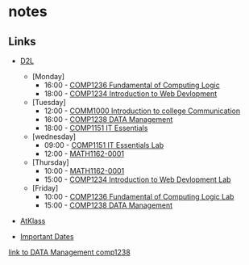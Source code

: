 # notes

## Links
- [D2L](https://learn.georgebrown.ca)
    - [Monday]
      - 16:00 - [COMP1236 Fundamental of Computing Logic](https://learn.georgebrown.ca/d2l/home/337951) 
      - 18:00 - [COMP1234 Introduction to Web Devlopment](https://learn.georgebrown.ca/d2l/home/342901)
    - [Tuesday]
      - 12:00 - [COMM1000 Introduction to college Communication](https://learn.georgebrown.ca/d2l/home/315768)
      - 16:00 - [COMP1238 DATA Management](https://learn.georgebrown.ca/d2l/home/334969)
      - 18:00 - [COMP1151 IT Essentials](https://learn.georgebrown.ca/d2l/home/335101)
    - [wednesday]
      - 09:00 - [COMP1151 IT Essentials Lab](https://learn.georgebrown.ca/d2l/home/335101)
      - 12:00 - [MATH1162-0001](https://learn.georgebrown.ca/d2l/home/331954)
    - [Thursday]
      - 10:00 - [MATH1162-0001](https://learn.georgebrown.ca/d2l/home/331954)
      - 15:00 - [COMP1234 Introduction to Web Devlopment Lab](https://learn.georgebrown.ca/d2l/home/342901)
    - [Friday]
      - 10:00 - [COMP1236 Fundamental of Computing Logic Lab](https://learn.georgebrown.ca/d2l/home/337951)
      - 15:00 - [COMP1238 DATA Management](https://learn.georgebrown.ca/d2l/home/334969)
        
- [AtKlass](https://app.atklass.com)
- [Important Dates](https://www.georgebrown.ca/current-students/important-dates?term=27246&category=131)
  
[link to DATA Management comp1238](comp1238)
